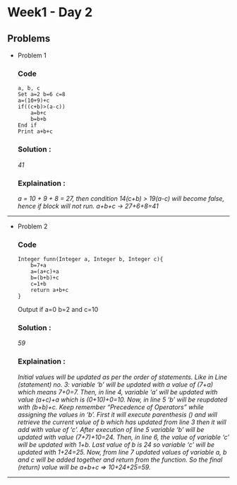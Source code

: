 # Week1 - Day 2

## Problems
- Problem 1
    ### Code
    ```
    a, b, c
   Set a=2 b=6 c=8
   a=(10+9)+c
   if((c+b)>(a-c))
        a=b+c
        b=b+b
    End if
    Print a+b+c
    ```
    ### Solution : 
    *41*
    ### Explaination :
    *a = 10 + 9 + 8 = 27, then condition 14(c+b) > 19(a-c) will become false, hence if block will not run.
    a+b+c -> 27+6+8=41*
---

- Problem 2
    ### Code
    ```
    Integer funn(Integer a, Integer b, Integer c){
        b=7+a
        a=(a+c)+a
        b=(b+b)+c
        c=1+b
        return a+b+c
    }
    ```
    Output if a=0 b=2 and c=10
    ### Solution : 
    *59*
    ### Explaination :
    *Initial values will be updated as per the order of statements. Like in Line (statement) no. 3: variable ‘b’
will be updated with a value of (7+a) which means 7+0=7. Then, in line 4, variable ‘a’ will be updated with value
(a+c)+a which is (0+10)+0=10. Now, in line 5 ‘b’ will be reupdated with (b+b)+c. Keep remember “Precedence of
Operators” while assigning the values in ‘b’. First it will execute parenthesis () and will retrieve the current value of b
which has updated from line 3 then it will add with value of ‘c’. After execution of line 5 variable ‘b’ will be updated
with value (7+7)+10=24. Then, in line 6, the value of variable ‘c’ will be updated with 1+b. Last value of b is 24 so
variable ‘c’ will be updated with 1+24=25. Now, from line 7 updated values of variable a, b and c will be added
together and return from the function. So the final (return) value will be a+b+c => 10+24+25=59.*
---


